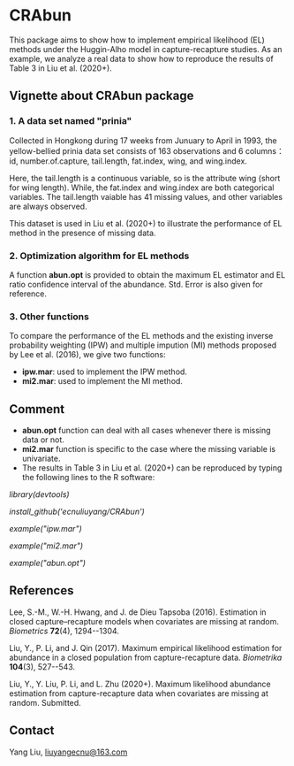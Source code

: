 # CRAbun
This package aims to show how to implement empirical likelihood (EL) methods under the Huggin-Alho model in capture-recapture studies.
As an example, we analyze a real data to show how to reproduce the results of Table 3 in Liu et al. (2020+).

## Vignette about CRAbun package
### 1. A data set named "prinia"
Collected in Hongkong during 17 weeks from Junuary to April in 1993,
the yellow-bellied prinia data set consists of 163 observations and 6 columns：
id, number.of.capture, tail.length, fat.index, wing, and wing.index.

Here, the tail.length is a continuous variable, so is the attribute wing (short for wing length).
While, the fat.index and wing.index are both categorical variables.
The tail.length vaiable has 41 missing values, and other variables are always observed.

This dataset is used in Liu et al. (2020+) to illustrate the performance of EL method in the presence of missing data.

### 2. Optimization algorithm for EL methods
A function **abun.opt** is provided to obtain the maximum EL estimator and EL ratio confidence interval of the abundance. Std. Error is also given for reference.

### 3. Other functions
To compare the performance of the EL methods and the existing 
inverse probability weighting (IPW) and multiple impution (MI) methods
proposed by Lee et al. (2016),
we give two functions:
- **ipw.mar**: used to implement the IPW method.
- **mi2.mar**: used to implement the MI method.

## Comment
- **abun.opt** function can deal with all cases whenever there is missing data or not.
- **mi2.mar** function is specific to the case where the missing variable is univariate.
- The results in Table 3 in Liu et al. (2020+) can be reproduced by typing the following lines to the R software:


*library(devtools)*

*install_github('ecnuliuyang/CRAbun')*

*example("ipw.mar")*

*example("mi2.mar")*

*example("abun.opt")*



## References
Lee, S.-M., W.-H. Hwang, and J. de Dieu Tapsoba (2016). 
Estimation in closed capture–recapture models when covariates are missing at random. 
*Biometrics* **72**(4), 1294--1304.

Liu, Y., P. Li, and J. Qin (2017). 
Maximum empirical likelihood estimation for abundance in a closed
population from capture-recapture data. 
*Biometrika* **104**(3), 527--543.

Liu, Y., Y. Liu, P. Li, and L. Zhu (2020+).
Maximum likelihood abundance estimation from capture-recapture data when covariates are missing at random.
Submitted.

## Contact
Yang Liu, liuyangecnu@163.com
